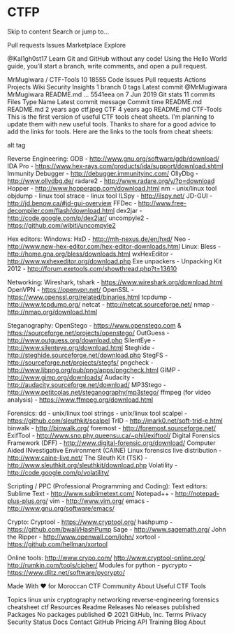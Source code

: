 # CTFP
Skip to content
Search or jump to…

Pull requests
Issues
Marketplace
Explore
 
@Kal1gh0st17 
Learn Git and GitHub without any code!
Using the Hello World guide, you’ll start a branch, write comments, and open a pull request.


MrMugiwara
/
CTF-Tools
10
18555
Code
Issues
Pull requests
Actions
Projects
Wiki
Security
Insights
 1 branch
 0 tags
Latest commit
@MrMugiwara
MrMugiwara README.md
…
5541eea
on 7 Jun 2019
Git stats
 11 commits
Files
Type
Name
Latest commit message
Commit time
README.md
README.md
2 years ago
ctf.jpeg
CTF
4 years ago
README.md
CTF-Tools
This is the first version of useful CTF tools cheat sheets. I'm planning to update them with new useful tools.
Thanks to share for a good advice to add the links for tools. Here are the links to the tools from cheat sheets:

alt tag

Reverse Engineering:
GDB - http://www.gnu.org/software/gdb/download/
IDA Pro - https://www.hex-rays.com/products/ida/support/download.shtml
Immunity Debugger - http://debugger.immunityinc.com/
OllyDbg - http://www.ollydbg.de/
radare2 - http://www.radare.org/y/?p=download
Hopper - http://www.hopperapp.com/download.html
nm - unix/linux tool
objdump - linux tool
strace - linux tool
ILSpy - http://ilspy.net/
JD-GUI - http://jd.benow.ca/#jd-gui-overview
FFDec - http://www.free-decompiler.com/flash/download.html
dex2jar - http://code.google.com/p/dex2jar/
uncompyle2 - https://github.com/wibiti/uncompyle2

Hex editors:
Windows:
HxD - http://mh-nexus.de/en/hxd/
Neo - http://www.new-hex-editor.com/hex-editor-downloads.html
Linux:
Bless - http://home.gna.org/bless/downloads.html
wxHexEditor - http://www.wxhexeditor.org/download.php
Exe unpackers - Unpacking Kit 2012 - http://forum.exetools.com/showthread.php?t=13610

Networking:
Wireshark, tshark - https://www.wireshark.org/download.html
OpenVPN - https://openvpn.net/
OpenSSL - https://www.openssl.org/related/binaries.html
tcpdump - http://www.tcpdump.org/
netcat - http://netcat.sourceforge.net/
nmap - http://nmap.org/download.html

Steganography:
OpenStego - https://www.openstego.com & https://sourceforge.net/projects/openstego/
OutGuess - http://www.outguess.org/download.php
SilentEye - http://www.silenteye.org/download.html
Steghide - http://steghide.sourceforge.net/download.php
StegFS - http://sourceforge.net/projects/stegfs/
pngcheck - http://www.libpng.org/pub/png/apps/pngcheck.html
GIMP - http://www.gimp.org/downloads/
Audacity - http://audacity.sourceforge.net/download/
MP3Stego - http://www.petitcolas.net/steganography/mp3stego/
ffmpeg (for video analysis) - https://www.ffmpeg.org/download.html

Forensics:
dd - unix/linux tool
strings - unix/linux tool
scalpel - https://github.com/sleuthkit/scalpel
TrID - http://mark0.net/soft-trid-e.html
binwalk - http://binwalk.org/
foremost - http://foremost.sourceforge.net/
ExifTool - http://www.sno.phy.queensu.ca/~phil/exiftool/
Digital Forensics Framework (DFF) - http://www.digital-forensic.org/download/
Computer Aided INvestigative Environment (CAINE) Linux forensics live distribution - http://www.caine-live.net/
The Sleuth Kit (TSK) - http://www.sleuthkit.org/sleuthkit/download.php
Volatility - http://code.google.com/p/volatility/

Scripting / PPC (Professional Programming and Coding):
Text editors:
Sublime Text - http://www.sublimetext.com/
Notepad++ - http://notepad-plus-plus.org/
vim - http://www.vim.org/
emacs - http://www.gnu.org/software/emacs/

Crypto:
Cryptool - https://www.cryptool.org/
hashpump - https://github.com/bwall/HashPump
Sage - http://www.sagemath.org/
John the Ripper - http://www.openwall.com/john/
xortool - https://github.com/hellman/xortool

Online tools:
http://www.crypo.com/
http://www.cryptool-online.org/
http://rumkin.com/tools/cipher/
Modules for python - pycrypto - https://www.dlitz.net/software/pycrypto/

Made With ♥ for Moroccan CTF Community
About
Useful CTF Tools

Topics
linux unix cryptography networking reverse-engineering forensics cheatsheet ctf
Resources
 Readme
Releases
No releases published
Packages
No packages published
© 2021 GitHub, Inc.
Terms
Privacy
Security
Status
Docs
Contact GitHub
Pricing
API
Training
Blog
About
